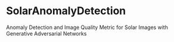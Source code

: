 # SolarAnomalyDetection
Anomaly Detection and Image Quality Metric for Solar Images with Generative Adversarial Networks
